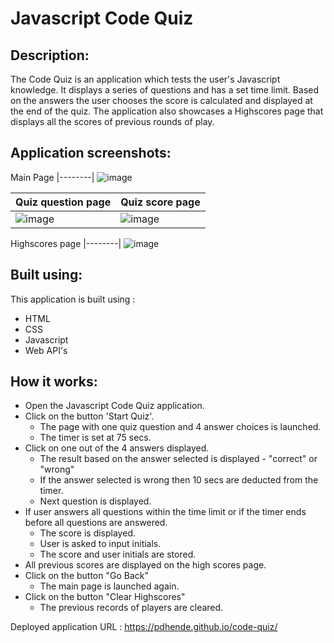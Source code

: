 # Javascript Code Quiz

## Description:

The Code Quiz is an application which tests the user's Javascript knowledge. It displays a series of questions and has a set time limit. Based on the answers the user chooses the score is calculated and displayed at the end of the quiz. The application also showcases a Highscores page that displays all the scores of previous rounds of play.

## Application screenshots:

Main Page
|--------|
![image](https://user-images.githubusercontent.com/65467469/151289177-24a7f70b-8690-4ac2-aeea-7cdf7ff0cafa.png)

Quiz question page | Quiz score page
----|----
![image](https://user-images.githubusercontent.com/65467469/151289458-119df32a-636a-4af3-b149-e5738e38320b.png) | ![image](https://user-images.githubusercontent.com/65467469/151289747-0b1588a0-5cfd-4605-b05d-7bbf1cba5547.png)

Highscores page
|--------|
![image](https://user-images.githubusercontent.com/65467469/151290057-50cd6029-fa60-4b03-8952-a6950b34fac8.png)

## Built using:
This application is built using :
* HTML
* CSS
* Javascript
* Web API's

## How it works:
* Open the Javascript Code Quiz application.
* Click on the button 'Start Quiz'.
  * The page with one quiz question and 4 answer choices is launched.
  * The timer is set at 75 secs.
* Click on one out of the 4 answers displayed.
  * The result based on the answer selected is displayed - "correct" or "wrong"
  * If the answer selected is wrong then 10 secs are deducted from the timer.
  * Next question is displayed.
* If user answers all questions within the time limit or if the timer ends before all questions are answered.
   * The score is displayed.
   * User is asked to input initials.
   * The score and user initials are stored.
* All previous scores are displayed on the high scores page.
* Click on the button "Go Back" 
  * The main page is launched again.
* Click on the button "Clear Highscores"
  * The previous records of players are cleared.

Deployed application URL : https://pdhende.github.io/code-quiz/
